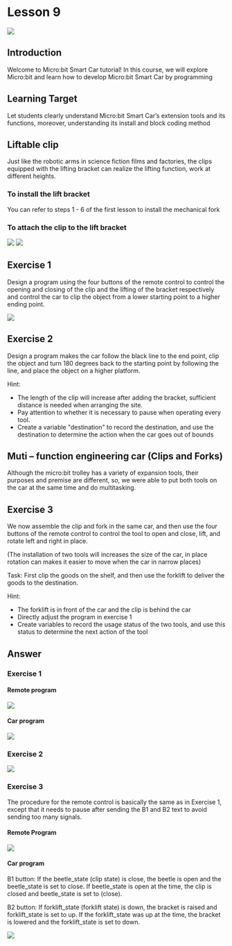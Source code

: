 # Lesson 9
![](pic/9/9_1.png)

## Introduction
<P>
Welcome to Micro:bit Smart Car tutorial! In this course, we will explore Micro:bit and learn how to develop Micro:bit Smart Car by programming  
<P>

## Learning Target
<P>
Let students clearly understand Micro:bit Smart Car’s extension tools and its functions, moreover, understanding its install and block coding method
<P>

## Liftable clip
<P>
Just like the robotic arms in science fiction films and factories, the clips equipped with the lifting bracket can realize the lifting function, work at different heights.
<P>

### To install the lift bracket
<P>
You can refer to steps 1 - 6 of the first lesson to install the mechanical fork
<P>

### To attach the clip to the lift bracket
![](pic/9/9_2.png)
![](pic/9/9_3.png)

## Exercise 1
<P>
Design a program using the four buttons of the remote control to control the opening and closing of the clip and the lifting of the bracket respectively and control the car to clip the object from a lower starting point to a higher ending point.
<P>

![](pic/9/9_4.png)

## Exercise 2
<P>
Design a program makes the car follow the black line to the end point, clip the object and turn 180 degrees back to the starting point by following the line, and place the object on a higher platform.
<P>
<P>
Hint:
<P>

+ The length of the clip will increase after adding  the bracket, sufficient distance is needed when arranging the site.
+ Pay attention to whether it is necessary to pause when operating every tool.
+ Create a variable "destination" to record the destination, and use the destination to determine the action when the car goes out of bounds

## Muti – function engineering car (Clips and Forks)
<P>
Although the micro:bit trolley has a variety of expansion tools, their purposes and premise are different, so, we were able to put both tools on the car at the same time and do multitasking.
<P>

## Exercise 3
<P>
We now assemble the clip and fork in the same car, and then use the four buttons of the remote control to control the tool to open and close, lift, and rotate left and right in place.
<P>
<P>
(The installation of two tools will increases the size of the car, in place rotation can makes it easier to move when the car in narrow places)
<P>
<P>
Task: First clip the goods on the shelf, and then use the forklift to deliver the goods to the destination.
<P>
<P>
Hint:
<P>

+ The forklift is in front of the car and the clip is behind the car
+ Directly adjust the program in exercise 1 
+ Create variables to record the usage status of the two tools, and use this status to determine the next action of the tool

## Answer
### Exercise 1
#### Remote program
![](pic/9/9_5.png)

#### Car program
![](pic/9/9_6.png)

### Exercise 2
![](pic/9/9_7.png)

### Exercise 3
<P>
The procedure for the remote control is basically the same as in Exercise 1, except that it needs to pause after sending the B1 and B2 text to avoid sending too many signals.
<P>

#### Remote Program
![](pic/9/9_8.png)

#### Car program
<P>
B1 button: If the beetle_state (clip state) is close, the beetle is open and the beetle_state is set to close. If beetle_state is open at the time, the clip is closed and beetle_state is set to (close).
<P>
<P>
B2 button: If forklift_state (forklift state) is down, the bracket is raised and forklift_state is set to up. If the forklift_state was up at the time, the bracket is lowered and the forklift_state is set to down.
<P>

![](pic/9/9_9.png)
